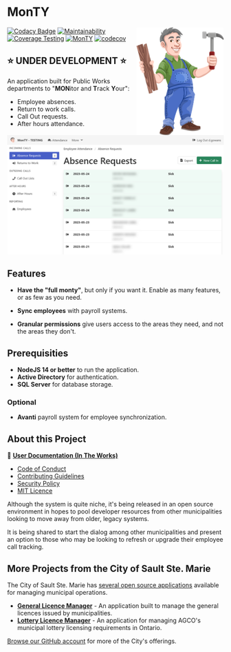 # MonTY

<img src="public/images/monty-big.svg" alt="Monty" align="right" style="height:250px" />

[![Codacy Badge](https://app.codacy.com/project/badge/Grade/772303e121fb467d9c1fc0c7fb4c53d6)](https://app.codacy.com/gh/cityssm/MonTY/dashboard?utm_source=gh&utm_medium=referral&utm_content=&utm_campaign=Badge_grade)
[![Maintainability](https://api.codeclimate.com/v1/badges/e5f9a6caa7b2d3ebd16c/maintainability)](https://codeclimate.com/github/cityssm/MonTY/maintainability)
[![Coverage Testing](https://github.com/cityssm/MonTY/actions/workflows/coverage.yml/badge.svg)](https://github.com/cityssm/MonTY/actions/workflows/coverage.yml)
[![MonTY](https://img.shields.io/endpoint?url=https://cloud.cypress.io/badge/simple/szu5cb/main&style=flat&logo=cypress)](https://cloud.cypress.io/projects/szu5cb/runs)
[![codecov](https://codecov.io/gh/cityssm/MonTY/branch/main/graph/badge.svg?token=21LFC3U1Q2)](https://codecov.io/gh/cityssm/MonTY)

## ⭐ UNDER DEVELOPMENT ⭐

An application built for Public Works departments to
"**MON**itor and **T**rack **Y**our":

- Employee absences.
- Return to work calls.
- Call Out requests.
- After hours attendance.

![Absence Requests](docs/images/attendanceAbsences.png)

## Features

- **Have the "full monty"**, but only if you want it.
  Enable as many features, or as few as you need.

- **Sync employees** with payroll systems.

- **Granular permissions** give users access to the areas they need,
  and not the areas they don't.

## Prerequisities

- **NodeJS 14 or better** to run the application.
- **Active Directory** for authentication.
- **SQL Server** for database storage.

### Optional

- **Avanti** payroll system for employee synchronization.

## About this Project

📘 **[User Documentation (In The Works)](https://cityssm.github.io/MonTY/docs/)**

- [Code of Conduct](CODE_OF_CONDUCT.md)
- [Contributing Guidelines](CONTRIBUTING.md)
- [Security Policy](SECURITY.md)
- [MIT Licence](LICENSE.md)

Although the system is quite niche, it's being released in an open source environment in hopes to pool developer resources from other municipalities looking to move away from older, legacy systems.

It is being shared to start the dialog among other municipalities and present an option to those who may be looking to refresh or upgrade their employee call tracking.

## More Projects from the City of Sault Ste. Marie

The City of Sault Ste. Marie has [several open source applications](https://cityssm.github.io/) available
for managing municipal operations.

- **[General Licence Manager](https://github.com/cityssm/general-licence-manager)** - An application built to manage the general licences issued by municipalities.
- **[Lottery Licence Manager](https://github.com/cityssm/lottery-licence-manager)** - An application for managing AGCO's municipal lottery licensing requirements in Ontario.

[Browse our GitHub account](https://github.com/cityssm/) for more of the City's offerings.
